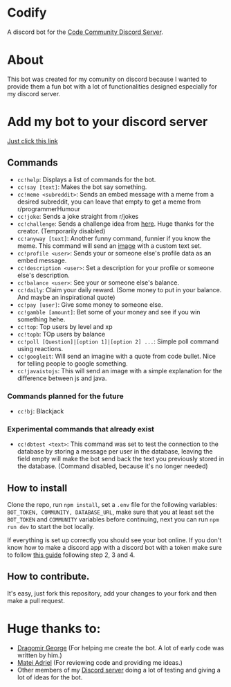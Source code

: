 # Codify
A discord bot for the [Code Community Discord Server](https://discord.gg/2JPhJxM).

# About

This bot was created for my comunity on discord because I wanted to provide them a fun bot with a lot of functionalities designed especially for my discord server.

# Add my bot to your discord server

[Just click this link](https://discordapp.com/api/oauth2/authorize?client_id=650637687451156481&permissions=8&scope=bot)

## Commands
- `cc!help`: Displays a list of commands for the bot.
- `cc!say [text]`: Makes the bot say something. 
- `cc!meme <subreddit>`: Sends an embed message with a meme from a desired subreddit, you can leave that empty to get a meme from r/programmerHumour
- `cc!joke`: Sends a joke straight from r/jokes
- `cc!challenge`: Sends a challenge idea from [here](https://seblague.github.io/ideagenerator/). Huge thanks for the creator. (Temporarily disabled)
- `cc!anyway [text]`: Another funny command, funnier if you know the meme. This command will send an [image](https://www.google.com/search?q=so+anyway+I+started+blasting&safe=active&rlz=1C1CHBF_enRO859RO859&sxsrf=ACYBGNTs8kLdA8mQSOFItc70BK3hMsQ_TQ:1576777514637&source=lnms&tbm=isch&sa=X&ved=2ahUKEwiR9Zj9ocLmAhXC-yoKHVBjD9IQ_AUoAXoECAoQAw&biw=1920&bih=937) with a custom text set.
- `cc!profile <user>`: Sends your or someone else's profile data as an embed message.
- `cc!description <user>`: Set a description for your profile or someone else's description. 
- `cc!balance <user>`: See your or someone else's balance.
- `cc!daily`: Claim your daily reward. (Some money to put in your balance. And maybe an inspirational quote)
- `cc!pay [user]`: Give some money to someone else.
- `cc!gamble [amount]`: Bet some of your money and see if you win something hehe.
- `cc!top`: Top users by level and xp
- `cc!topb`: TOp users by balance
- `cc!poll [Question]|[option 1]|[option 2] ...`: Simple poll command using reactions.
- `cc!googleit`: Will send an imagine with a quote from code bullet. Nice for telling people to google something.
- `cc!javaistojs`: This will send an image with a simple explanation for the difference between js and java.
### Commands planned for the future
- `cc!bj`: Blackjack
### Experimental commands that already exist
- `cc!dbtest <text>`: This command was set to test the connection to the database by storing a message per user in the database, leaving the field empty will make the bot send back the text you previously stored in the database. (Command disabled, because it's no longer needed)

## How to install

Clone the repo, run `npm install`, set a `.env` file for the following variables: `BOT_TOKEN, COMMUNITY, DATABASE_URL`, make sure that you at least set the `BOT_TOKEN` and `COMMUNITY` variables before continuing, next you can run `npm run dev` to start the bot locally.

If everything is set up correctly you should see your bot online. If you don't know how to make a discord app with a discord bot with a token make sure to follow [this guide](https://www.google.com/search?q=so+anyway+I+started+blasting&safe=active&rlz=1C1CHBF_enRO859RO859&sxsrf=ACYBGNTs8kLdA8mQSOFItc70BK3hMsQ_TQ:1576777514637&source=lnms&tbm=isch&sa=X&ved=2ahUKEwiR9Zj9ocLmAhXC-yoKHVBjD9IQ_AUoAXoECAoQAw&biw=1920&bih=937) following step 2, 3 and 4.

## How to contribute.

It's easy, just fork this repository, add your changes to your fork and then make a pull request.

# Huge thanks to:
- [Dragomir George](https://github.com/BlueGhostGH) (For helping me create the bot. A lot of early code was written by him.)
- [Matei Adriel](https://github.com/Mateiadrielrafael) (For reviewing code and providing me ideas.)
- Other members of my [Discord server](https://discord.gg/2JPhJxM) doing a lot of testing and giving a lot of ideas for the bot. 
